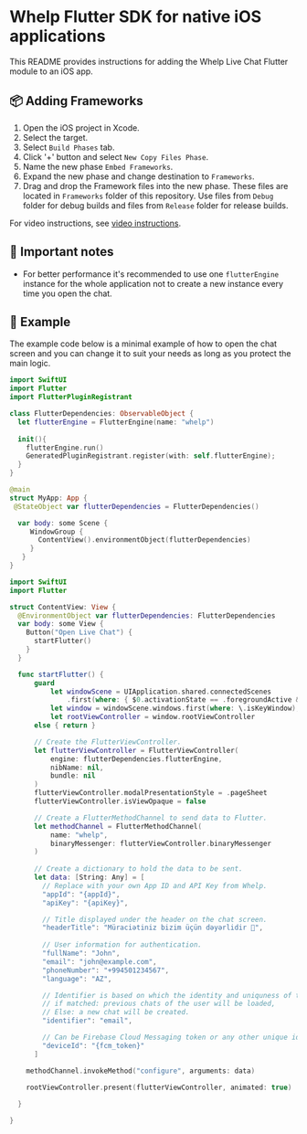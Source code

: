 # Whelp Flutter SDK for native iOS applications

This README provides instructions for adding the Whelp Live Chat Flutter module to an iOS app.

## 📦 Adding Frameworks

1. Open the iOS project in Xcode.
2. Select the target.
3. Select `Build Phases` tab.
4. Click '+' button and select `New Copy Files Phase`.
5. Name the new phase `Embed Frameworks`.
6. Expand the new phase and change destination to `Frameworks`.
7. Drag and drop the Framework files into the new phase. These files are located in `Frameworks` folder of this repository. Use files from `Debug` folder for debug builds and files from `Release` folder for release builds.

For video instructions, see [video instructions](https://drive.google.com/file/d/1yKKKpVYM3bbjsk1ch1hstmGSgZ640IDj/view).

## 🚨 Important notes
- For better performance it's recommended to use one `flutterEngine` instance for the whole application not to create a new instance every time you open the chat.

## 📱 Example

The example code below is a minimal example of how to open the chat screen and you can change it to suit your needs as long as you protect the main logic.

```swift
import SwiftUI
import Flutter
import FlutterPluginRegistrant

class FlutterDependencies: ObservableObject {
  let flutterEngine = FlutterEngine(name: "whelp")
  
  init(){
    flutterEngine.run()
    GeneratedPluginRegistrant.register(with: self.flutterEngine);
  }
}

@main
struct MyApp: App {
 @StateObject var flutterDependencies = FlutterDependencies()

  var body: some Scene {
     WindowGroup {
       ContentView().environmentObject(flutterDependencies)
     }
   }
}
```

```swift
import SwiftUI
import Flutter

struct ContentView: View {
  @EnvironmentObject var flutterDependencies: FlutterDependencies
  var body: some View {
    Button("Open Live Chat") {
      startFlutter()
    }
  }

  func startFlutter() {
      guard
          let windowScene = UIApplication.shared.connectedScenes
              .first(where: { $0.activationState == .foregroundActive && $0 is UIWindowScene }) as? UIWindowScene,
          let window = windowScene.windows.first(where: \.isKeyWindow),
          let rootViewController = window.rootViewController
      else { return }

      // Create the FlutterViewController.
      let flutterViewController = FlutterViewController(
          engine: flutterDependencies.flutterEngine,
          nibName: nil,
          bundle: nil
      )
      flutterViewController.modalPresentationStyle = .pageSheet
      flutterViewController.isViewOpaque = false

      // Create a FlutterMethodChannel to send data to Flutter.
      let methodChannel = FlutterMethodChannel(
          name: "whelp",
          binaryMessenger: flutterViewController.binaryMessenger
      )
    
      // Create a dictionary to hold the data to be sent.
      let data: [String: Any] = [
        // Replace with your own App ID and API Key from Whelp.
        "appId": "{appId}",
        "apiKey": "{apiKey}",

        // Title displayed under the header on the chat screen.
        "headerTitle": "Müraciətiniz bizim üçün dəyərlidir 💙",
        
        // User information for authentication.
        "fullName": "John",
        "email": "john@example.com",
        "phoneNumber": "+994501234567",
        "language": "AZ",

        // Identifier is based on which the identity and uniquness of the user is determined: 
        // if matched: previous chats of the user will be loaded, 
        // Else: a new chat will be created.
        "identifier": "email",

        // Can be Firebase Cloud Messaging token or any other unique identifier.
        "deviceId": "{fcm_token}"
      ]

    methodChannel.invokeMethod("configure", arguments: data)

    rootViewController.present(flutterViewController, animated: true)
    
  }

}
```
